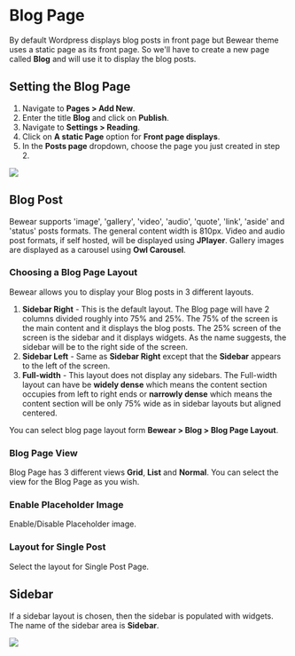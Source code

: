 # Blog Page

By default Wordpress displays blog posts in front page but Bewear theme uses a static page as its front page. So we'll have to create a new page called **Blog** and will use it to display the blog posts.

## Setting the Blog Page

1. Navigate to **Pages > Add New**.
2. Enter the title **Blog** and click on **Publish**.
3. Navigate to **Settings > Reading**.
4. Click on **A static Page** option for **Front page displays**.
5. In the **Posts page** dropdown, choose the page you just created in step 2.

![](http://transvelo.github.io/docs/electro/images/reading-settings.png)

## Blog Post

Bewear supports 'image', 'gallery', 'video', 'audio', 'quote', 'link', 'aside' and 'status' posts formats. The general content width is 810px. Video and audio post formats, if self hosted, will be displayed using **JPlayer**. Gallery images are displayed as a carousel using **Owl Carousel**.

### Choosing a Blog Page Layout

Bewear allows you to display your Blog posts in 3 different layouts.

1. **Sidebar Right** - This is the default layout. The Blog page will have 2 columns divided roughly into 75% and 25%. The 75% of the screen is the main content and it displays the blog posts. The 25% screen of the screen is the sidebar and it displays widgets. As the name suggests, the sidebar will be to the right side of the screen.
2. **Sidebar Left** - Same as **Sidebar Right** except that the **Sidebar** appears to the left of the screen.
3. **Full-width** - This layout does not display any sidebars. The Full-width layout can have be **widely dense** which means the content section occupies from left to right ends or **narrowly dense** which means the content section will be only 75% wide as in sidebar layouts but aligned centered.

You can select blog page layout form **Bewear > Blog > Blog Page Layout**.

### Blog Page View

Blog Page has 3 different views **Grid**, **List** and **Normal**. You can select the view for the Blog Page as you wish.

### Enable Placeholder Image

Enable/Disable Placeholder image.

### Layout for Single Post
Select the layout for Single Post Page.

## Sidebar

If a sidebar layout is chosen, then the sidebar is populated with widgets. The name of the sidebar area is **Sidebar**.

![](http://transvelo.github.io/docs/electro/images/blog-sidebar.png)


